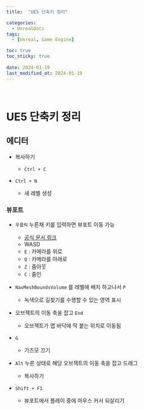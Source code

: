 ```yaml
---
title:  "UE5 단축키 정리"

categories:
  - UnrealDocs
tags:
  - [Unreal, Game Engine]

toc: true
toc_sticky: true
 
date: 2024-01-19
last_modified_at: 2024-01-19
---
```


<br>


# UE5 단축키 정리

## 에디터

- 복사하기
  - `Ctrl + C`

- `Ctrl + N`
  - 새 레벨 생성



### 뷰포트

- `우클릭` 누른채 키를 입력하면 뷰포트 이동 가능
  - [공식 문서 링크](https://docs.unrealengine.com/4.27/ko/BuildingWorlds/LevelEditor/Viewports/ViewportControls/#%EA%B2%8C%EC%9E%84%EC%8A%A4%ED%83%80%EC%9D%BC)
  - WASD
  - `E` : 카메라를 위로
  - `Q` : 카메라를 아래로
  - `Z` : 줌아웃
  - `C` : 줌인

- `NavMeshBoundsVolume` 를 레벨에 배치 하고나서 `P`
  - 녹색으로 길찾기를 수행할 수 있는 영역 표시

- 오브젝트의 이동 축을 잡고 `End`
  - 오브젝트가 맵 바닥에 딱 붙는 위치로 이동됨

- `G`
  - 기즈모 끄기

- `Alt` 누른 상태로 해당 오브젝트의 이동 축을 잡고 드래그
  - 복사하기

- `Shift + F1`
  - 뷰포트에서 플레이 중에 마우스 커서 되살리기
